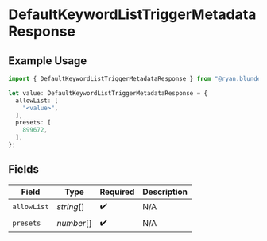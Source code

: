 # DefaultKeywordListTriggerMetadataResponse

## Example Usage

```typescript
import { DefaultKeywordListTriggerMetadataResponse } from "@ryan.blunden/discord-sdk/models/components";

let value: DefaultKeywordListTriggerMetadataResponse = {
  allowList: [
    "<value>",
  ],
  presets: [
    899672,
  ],
};
```

## Fields

| Field              | Type               | Required           | Description        |
| ------------------ | ------------------ | ------------------ | ------------------ |
| `allowList`        | *string*[]         | :heavy_check_mark: | N/A                |
| `presets`          | *number*[]         | :heavy_check_mark: | N/A                |